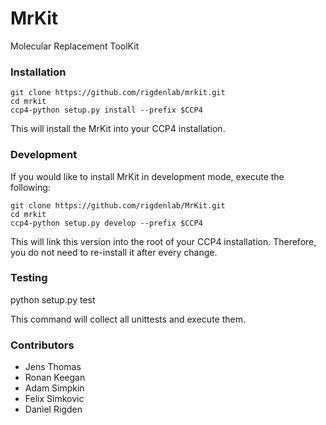 # MrKit
Molecular Replacement ToolKit

### Installation

    git clone https://github.com/rigdenlab/mrkit.git
    cd mrkit
    ccp4-python setup.py install --prefix $CCP4

This will install the MrKit into your CCP4 installation.

### Development

If you would like to install MrKit in development mode, execute the following:

    git clone https://github.com/rigdenlab/MrKit.git
    cd mrkit
    ccp4-python setup.py develop --prefix $CCP4

This will link this version into the root of your CCP4 installation. Therefore, you do not need to re-install it after every change.

### Testing

   python setup.py test

This command will collect all unittests and execute them.

### Contributors

- Jens Thomas
- Ronan Keegan
- Adam Simpkin
- Felix Simkovic
- Daniel Rigden
